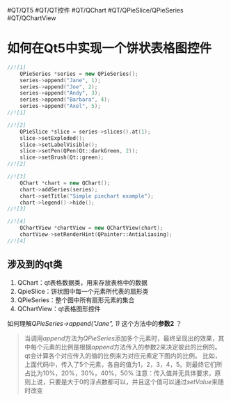 #QT/QT5 #QT/QT控件 #QT/QChart #QT/QPieSlice/QPieSeries #QT/QChartView
# 如何在Qt5中实现一个饼状表格图控件

```c++
//![1]
    QPieSeries *series = new QPieSeries();
    series->append("Jane", 1);
    series->append("Joe", 2);
    series->append("Andy", 3);
    series->append("Barbara", 4);
    series->append("Axel", 5);
//![1]

//![2]
    QPieSlice *slice = series->slices().at(1);
    slice->setExploded();
    slice->setLabelVisible();
    slice->setPen(QPen(Qt::darkGreen, 2));
    slice->setBrush(Qt::green);
//![2]

//![3]
    QChart *chart = new QChart();
    chart->addSeries(series);
    chart->setTitle("Simple piechart example");
    chart->legend()->hide();
//![3]

//![4]
    QChartView *chartView = new QChartView(chart);
    chartView->setRenderHint(QPainter::Antialiasing);
//![4]
```
## 涉及到的qt类
1. QChart：qt表格数据类，用来存放表格中的数据
2. QpieSlice：饼状图中每一个元素所代表的扇形类
3. QPieSeries：整个图中所有扇形元素的集合
4. QChartView：qt表格图形控件


如何理解*QPieSeries->append("Jane", 1)* 这个方法中的**参数2** ？
> 当调用*append*方法为*QPieSeries*添加多个元素时，最终呈现出的效果，其中每个元素的比例是根据*append*方法传入的参数2来决定彼此的比例的。qt会计算各个对应传入的值的比例来为对应元素定下图内的比例。
> 比如，上面代码中，传入了5个元素，各自的值为1，2，3，4，5。则最终它们所占比为10%，20%，30%，40%，50%
> 注意：传入值并无具体要求，原则上说，只要是大于0的浮点数都可以，并且这个值可以通过*setValue*来随时改变